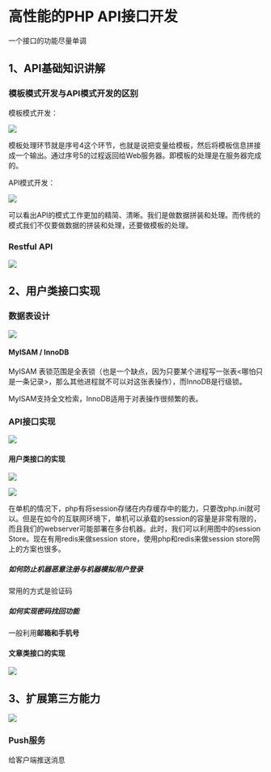 # 高性能的PHP API接口开发

一个接口的功能尽量单调

## 1、API基础知识讲解

### 模板模式开发与API模式开发的区别

模板模式开发：

![](http://oklbfi1yj.bkt.clouddn.com/%E9%AB%98%E6%80%A7%E8%83%BD%E7%9A%84PHP%20API%E6%8E%A5%E5%8F%A3%E5%BC%80%E5%8F%91/1.PNG)

模板处理环节就是序号4这个环节，也就是说把变量给模板，然后将模板信息拼接成一个输出。通过序号5的过程返回给Web服务器。即模板的处理是在服务器完成的。

API模式开发：

![](http://oklbfi1yj.bkt.clouddn.com/%E9%AB%98%E6%80%A7%E8%83%BD%E7%9A%84PHP%20API%E6%8E%A5%E5%8F%A3%E5%BC%80%E5%8F%91/2.PNG)

可以看出API的模式工作更加的精简、清晰。我们是做数据拼装和处理。而传统的模式我们不仅要做数据的拼装和处理，还要做模板的处理。

### Restful API

![](http://oklbfi1yj.bkt.clouddn.com/%E9%AB%98%E6%80%A7%E8%83%BD%E7%9A%84PHP%20API%E6%8E%A5%E5%8F%A3%E5%BC%80%E5%8F%91/3.PNG)

## 2、用户类接口实现

### 数据表设计

![](http://oklbfi1yj.bkt.clouddn.com/%E9%AB%98%E6%80%A7%E8%83%BD%E7%9A%84PHP%20API%E6%8E%A5%E5%8F%A3%E5%BC%80%E5%8F%91/4.PNG)

#### MyISAM / InnoDB 

MyISAM 表锁范围是全表锁（也是一个缺点，因为只要某个进程写一张表<哪怕只是一条记录>，那么其他进程就不可以对这张表操作），而InnoDB是行级锁。

MyISAM支持全文检索，InnoDB适用于对表操作很频繁的表。

### API接口实现

![](http://oklbfi1yj.bkt.clouddn.com/%E9%AB%98%E6%80%A7%E8%83%BD%E7%9A%84PHP%20API%E6%8E%A5%E5%8F%A3%E5%BC%80%E5%8F%91/5.PNG)

#### 用户类接口的实现

![](http://oklbfi1yj.bkt.clouddn.com/%E9%AB%98%E6%80%A7%E8%83%BD%E7%9A%84PHP%20API%E6%8E%A5%E5%8F%A3%E5%BC%80%E5%8F%91/6.png)

![](http://oklbfi1yj.bkt.clouddn.com/%E9%AB%98%E6%80%A7%E8%83%BD%E7%9A%84PHP%20API%E6%8E%A5%E5%8F%A3%E5%BC%80%E5%8F%91/7.png)

在单机的情况下，php有将session存储在内存缓存中的能力，只要改php.ini就可以。但是在如今的互联网环境下，单机可以承载的session的容量是非常有限的，而且我们的webserver可能部署在多台机器。此时，我们可以利用图中的session Store。现在有用redis来做session store，使用php和redis来做session store网上的方案也很多。

##### 如何防止机器恶意注册与机器模拟用户登录

常用的方式是验证码

##### 如何实现密码找回功能

一般利用**邮箱和手机号**

#### 文章类接口的实现

![](http://oklbfi1yj.bkt.clouddn.com/%E9%AB%98%E6%80%A7%E8%83%BD%E7%9A%84PHP%20API%E6%8E%A5%E5%8F%A3%E5%BC%80%E5%8F%91/8.png)

## 3、扩展第三方能力

![](http://oklbfi1yj.bkt.clouddn.com/%E9%AB%98%E6%80%A7%E8%83%BD%E7%9A%84PHP%20API%E6%8E%A5%E5%8F%A3%E5%BC%80%E5%8F%91/9.png)

### Push服务

给客户端推送消息













